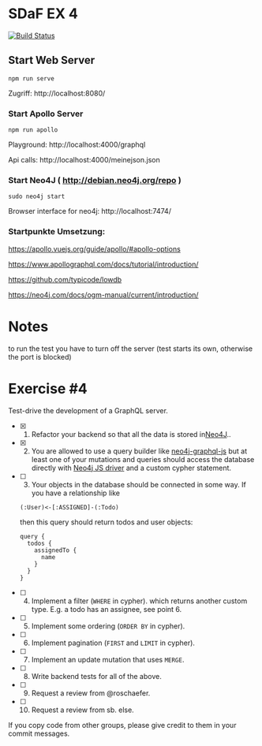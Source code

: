# SDaF EX 4

[![Build Status](https://travis-ci.com/Penomatikus/Systems-Development-and-Frameworks.svg?branch=build%2Fspammy)](https://travis-ci.com/Penomatikus/Systems-Development-and-Frameworks)

## Start Web Server
```
npm run serve
```
Zugriff:
http://localhost:8080/


### Start Apollo Server
```
npm run apollo
```
Playground:
http://localhost:4000/graphql

Api calls:
http://localhost:4000/meinejson.json  

### Start Neo4J ( http://debian.neo4j.org/repo )  
```
sudo neo4j start
```
Browser interface for neo4j: 
http://localhost:7474/  

### Startpunkte Umsetzung:

https://apollo.vuejs.org/guide/apollo/#apollo-options

https://www.apollographql.com/docs/tutorial/introduction/  

https://github.com/typicode/lowdb  

https://neo4j.com/docs/ogm-manual/current/introduction/

# Notes 
to run the test you have to turn off the server (test starts its own, otherwise the port is blocked)

# Exercise \#4

Test-drive the development of a GraphQL server.

- [x] 1. Refactor your backend so that all the data is stored in[Neo4J](https://neo4j.com/)..  
- [x] 2. You are allowed to use a query builder like [neo4j-graphql-js](https://github.com/neo4j-graphql/neo4j-graphql-js)
   but at least one of your mutations and queries should access the database
   directly with [Neo4j JS driver](https://github.com/neo4j/neo4j-javascript-driver)
   and a custom cypher statement.
- [ ] 3. Your objects in the database should be connected in some way. If you have a
   relationship like
   ```
   (:User)<-[:ASSIGNED]-(:Todo)
   ```
   then this query should return todos and user objects:
   ```gql
   query {
     todos {
       assignedTo {
         name
       }
     }
   }
   ```
- [ ] 4. Implement a filter (`WHERE` in cypher).
   which returns another custom type. E.g. a todo has an assignee, see point 6.
- [ ] 5. Implement some ordering (`ORDER BY` in cypher).
- [ ] 6. Implement pagination (`FIRST` and `LIMIT` in cypher).
- [ ] 7. Implement an update mutation that uses `MERGE`.
- [ ] 8. Write backend tests for all of the above.
- [ ] 9. Request a review from @roschaefer.
- [ ] 10. Request a review from sb. else.


If you copy code from other groups, please give credit to them in your commit
messages.
